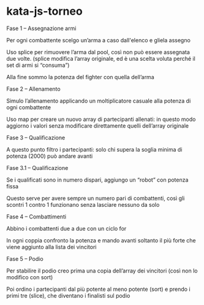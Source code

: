 # kata-js-torneo

Fase 1 – Assegnazione armi

Per ogni combattente scelgo un’arma a caso dall'elenco e gliela assegno

Uso splice per rimuovere l’arma dal pool, così non può essere assegnata due volte. (splice modifica l’array originale, ed è una scelta voluta perché il set di armi si “consuma”)

Alla fine sommo la potenza del fighter con quella dell’arma

Fase 2 – Allenamento

Simulo l’allenamento applicando un moltiplicatore casuale alla potenza di ogni combattente

Uso map per creare un nuovo array di partecipanti allenati: in questo modo aggiorno i valori senza modificare direttamente quelli dell’array originale


Fase 3 – Qualificazione

A questo punto filtro i partecipanti: solo chi supera la soglia minima di potenza (2000) può andare avanti

Fase 3.1 – Qualificazione

Se i qualificati sono in numero dispari, aggiungo un “robot” con potenza fissa

Questo serve per avere sempre un numero pari di combattenti, così gli scontri 1 contro 1 funzionano senza lasciare nessuno da solo

Fase 4 – Combattimenti

Abbino i combattenti due a due con un ciclo for

In ogni coppia confronto la potenza e mando avanti soltanto il più forte che viene aggiunto alla lista dei vincitori

Fase 5 – Podio

Per stabilire il podio creo prima una copia dell’array dei vincitori (così non lo modifico con sort)

Poi ordino i partecipanti dal più potente al meno potente (sort) e prendo i primi tre (slice), che diventano i finalisti sul podio
